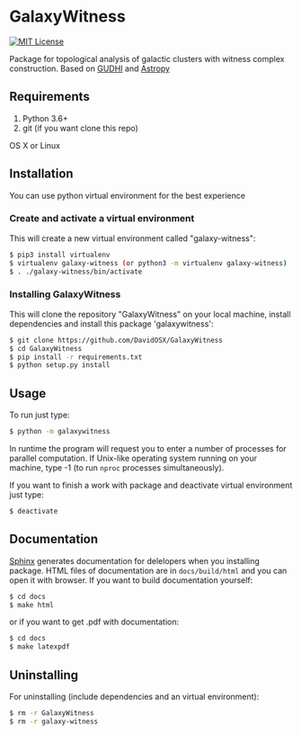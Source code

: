 # GalaxyWitness
[![MIT License](https://img.shields.io/badge/license-MIT-blue.svg?style=flat)](http://choosealicense.com/licenses/mit/)

Package for topological analysis of galactic clusters with witness complex construction. Based on [GUDHI](https://gudhi.inria.fr) and [Astropy](https://www.astropy.org)

## Requirements
1. Python 3.6+
2. git (if you want clone this repo)

OS X or Linux

## Installation
You can use python virtual environment for the best experience
### Create and activate a virtual environment
This will create a new virtual environment called "galaxy-witness":
```sh
$ pip3 install virtualenv
$ virtualenv galaxy-witness (or python3 -m virtualenv galaxy-witness)
$ . ./galaxy-witness/bin/activate
```       
### Installing GalaxyWitness
This will clone the repository "GalaxyWitness" on your local machine, install dependencies and install this package 'galaxywitness':
```sh
$ git clone https://github.com/DavidOSX/GalaxyWitness
$ cd GalaxyWitness
$ pip install -r requirements.txt
$ python setup.py install
```
## Usage
To run just type:
```sh   
$ python -m galaxywitness
```

In runtime the program will request you to enter a number of processes for parallel computation. If Unix-like operating system running on your machine, type -1 (to run <code>nproc</code> processes simultaneously). 

If you want to finish a work with package and deactivate virtual environment just type:
```sh
$ deactivate
```
## Documentation
[Sphinx](https://www.sphinx-doc.org/en/master/index.html) generates documentation for delelopers when you installing package. HTML files of documentation are in <code>docs/build/html</code> and you can open it with browser. 
If you want to build documentation yourself:
```sh
$ cd docs
$ make html
```
or if you want to get .pdf with documentation:
 ```sh
$ cd docs
$ make latexpdf
 ```

## Uninstalling
For uninstalling (include dependencies and an virtual environment):
```sh
$ rm -r GalaxyWitness
$ rm -r galaxy-witness
```
